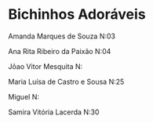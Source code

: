 # Bichinhos Adoráveis
Amanda Marques de Souza      N:03

Ana Rita Ribeiro da Paixão        N:04  

Jõao Vitor Mesquita     N:

Maria Luísa de Castro e Sousa      N:25

Miguel                  N:

Samira Vitória Lacerda           N:30
